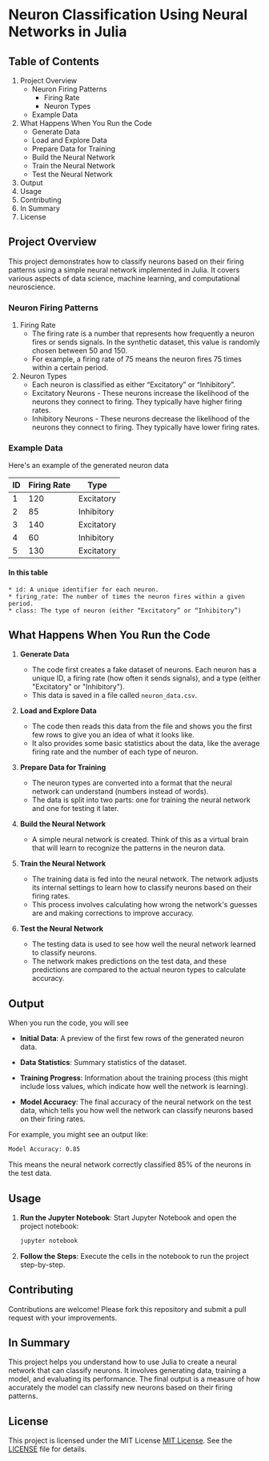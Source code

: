 # Neuron Classification Using Neural Networks in Julia

## Table of Contents

1. Project Overview
    * Neuron Firing Patterns
        * Firing Rate
        * Neuron Types
    * Example Data
2. What Happens When You Run the Code
    * Generate Data
    * Load and Explore Data
    * Prepare Data for Training
    * Build the Neural Network
    * Train the Neural Network
    * Test the Neural Network
3. Output
4. Usage
5. Contributing
6. In Summary
7. License

## Project Overview

This project demonstrates how to classify neurons based on their firing patterns using a simple neural network implemented in Julia. It covers various aspects of data science, machine learning, and computational neuroscience.

### Neuron Firing Patterns

1. Firing Rate
    * The firing rate is a number that represents how frequently a neuron fires or sends signals. In the synthetic dataset, this value is randomly chosen between 50 and 150.
    * For example, a firing rate of 75 means the neuron fires 75 times within a certain period.
2. Neuron Types
    * Each neuron is classified as either “Excitatory” or “Inhibitory”.
    * Excitatory Neurons - These neurons increase the likelihood of the neurons they connect to firing. They typically have higher firing rates.
    * Inhibitory Neurons - These neurons decrease the likelihood of the neurons they connect to firing. They typically have lower firing rates.

### Example Data

Here's an example of the generated neuron data

| ID | Firing Rate |    Type    |
|----|-------------|------------|
| 1  | 120         | Excitatory |
| 2  | 85          | Inhibitory |
| 3  | 140         | Excitatory |
| 4  | 60          | Inhibitory |
| 5  | 130         | Excitatory |

#### In this table
    * id: A unique identifier for each neuron.
    * firing_rate: The number of times the neuron fires within a given period.
    * class: The type of neuron (either “Excitatory” or “Inhibitory”)

## What Happens When You Run the Code

1. **Generate Data**
   * The code first creates a fake dataset of neurons. Each neuron has a unique ID, a firing rate (how often it sends signals), and a type (either "Excitatory" or "Inhibitory").
   * This data is saved in a file called `neuron_data.csv`.

2. **Load and Explore Data**
   * The code then reads this data from the file and shows you the first few rows to give you an idea of what it looks like.
   * It also provides some basic statistics about the data, like the average firing rate and the number of each type of neuron.

3. **Prepare Data for Training**
   * The neuron types are converted into a format that the neural network can understand (numbers instead of words).
   * The data is split into two parts: one for training the neural network and one for testing it later.

4. **Build the Neural Network**
   * A simple neural network is created. Think of this as a virtual brain that will learn to recognize the patterns in the neuron data.

5. **Train the Neural Network**
   * The training data is fed into the neural network. The network adjusts its internal settings to learn how to classify neurons based on their firing rates.
   * This process involves calculating how wrong the network's guesses are and making corrections to improve accuracy.

6. **Test the Neural Network**
   * The testing data is used to see how well the neural network learned to classify neurons.
   * The network makes predictions on the test data, and these predictions are compared to the actual neuron types to calculate accuracy.

## Output

When you run the code, you will see

* **Initial Data**: A preview of the first few rows of the generated neuron data.

* **Data Statistics**: Summary statistics of the dataset.

* **Training Progress**: Information about the training process (this might include loss values, which indicate how well the network is learning).

* **Model Accuracy**: The final accuracy of the neural network on the test data, which tells you how well the network can classify neurons based on their firing rates.

For example, you might see an output like:

```sh
Model Accuracy: 0.85
```

This means the neural network correctly classified 85% of the neurons in the test data.

## Usage

1. **Run the Jupyter Notebook**: Start Jupyter Notebook and open the project notebook:

   ```sh
   jupyter notebook
   ```

2. **Follow the Steps**: Execute the cells in the notebook to run the project step-by-step.

## Contributing

Contributions are welcome! Please fork this repository and submit a pull request with your improvements.

## In Summary

This project helps you understand how to use Julia to create a neural network that can classify neurons. It involves generating data, training a model, and evaluating its performance. The final output is a measure of how accurately the model can classify new neurons based on their firing patterns.

## License

This project is licensed under the MIT License [MIT License](LICENSE). See the [LICENSE](LICENSE) file for details.
